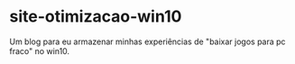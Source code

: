 # site-otimizacao-win10
Um blog para eu armazenar minhas experiências de "baixar jogos para pc fraco" no win10.
